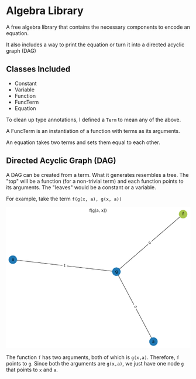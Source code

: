 # Algebra Library

A free algebra library that contains the necessary components to encode an equation.

It also includes a way to print the equation or turn it into a directed acyclic graph (DAG)

## Classes Included

- Constant
- Variable
- Function
- FuncTerm
- Equation

To clean up type annotations, I defined a `Term` to mean any of the above.

A FuncTerm is an instantiation of a function with terms as its arguments.

An equation takes two terms and sets them equal to each other. 

## Directed Acyclic Graph (DAG)

A DAG can be created from a term. What it generates resembles a tree. The "top" will be a function (for a non-trivial term) and each function points to its arguments. The "leaves" would be a constant or a variable.

For example, take the term `f(g(x, a), g(x, a))`

![img](example_graph.png)

The function `f` has two arguments, both of which is `g(x,a)`. Therefore, `f` points to `g`.  Since both the arguments are `g(x,a)`, we just have one node `g` that points to `x` and `a`.